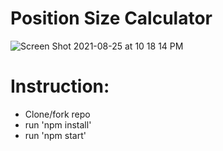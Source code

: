 # Position Size Calculator

![Screen Shot 2021-08-25 at 10 18 14 PM](https://user-images.githubusercontent.com/59655536/130889605-8dcb1238-bad8-4f5c-98b3-1f487a07dea8.png)

# Instruction:
- Clone/fork repo
- run 'npm install'
- run 'npm start'

